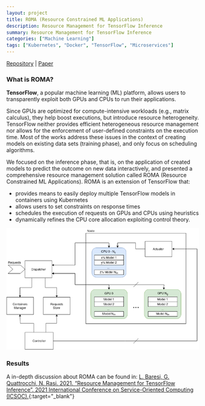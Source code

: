 ```yaml
---
layout: project
title: ROMA (Resource Constrained ML Applications)
description: Resource Management for TensorFlow Inference
summary: Resource Management for TensorFlow Inference
categories: ["Machine Learning"]
tags: ["Kubernetes", "Docker", "TensorFlow", "Microservices"]
---
```


<a target="_blank" class="repolink" href="https://github.com/NicholasRasi/ROMA2">Repository</a> | 
<a target="_new" class="repolink" href="https://doi.org/10.1007/978-3-030-91431-8_15">Paper</a>

### What is ROMA?
**TensorFlow**, a popular machine learning (ML) platform, allows users to transparently exploit both GPUs and CPUs to run their applications. 

Since GPUs are optimized for compute-intensive workloads (e.g., matrix calculus), they help boost executions, but introduce resource heterogeneity. TensorFlow neither provides efficient heterogeneous resource management nor allows for the enforcement of user-defined constraints on the execution time. Most of the works address these issues in the context of creating models on existing data sets (training phase), and only focus on scheduling algorithms. 

We focused on the inference phase, that is, on the application of created models to predict the outcome on new data interactively, and presented a comprehensive resource management solution called ROMA (Resource Constrained ML Applications). ROMA is an extension of TensorFlow that:
- provides means to easily deploy multiple TensorFlow models in containers using Kubernetes
- allows users to set constraints on response times
- schedules the execution of requests on GPUs and CPUs using heuristics
- dynamically refines the CPU core allocation exploiting control theory.

![](https://raw.githubusercontent.com/NicholasRasi/ROMA2/main/doc/img/GeneralView.png)

### Results
A in-depth discussion about ROMA can be found in: [L. Baresi, G. Quattrocchi, N. Rasi. 2021. “Resource Management for TensorFlow Inference”. 2021 International Conference on Service-Oriented Computing (ICSOC).](https://doi.org/10.1007/978-3-030-91431-8_15){:target="_blank"}